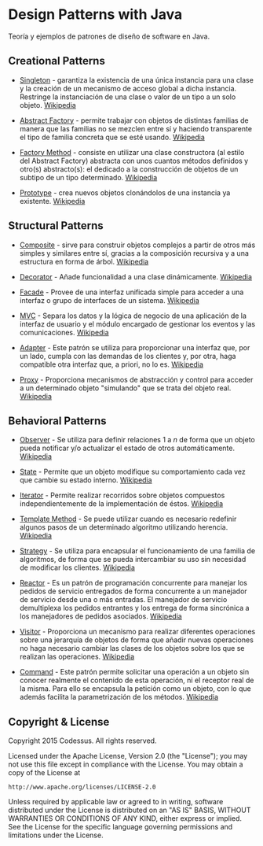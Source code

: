 # Design Patterns with Java

Teoría y ejemplos de patrones de diseño de software en Java.

## Creational Patterns

* [Singleton](src/creational/singleton) - garantiza la existencia de una única instancia para una clase 
y la creación de un mecanismo de acceso global a dicha instancia. Restringe la instanciación de una clase o valor de un 
tipo a un solo objeto. [Wikipedia](https://es.wikipedia.org/wiki/Singleton)

* [Abstract Factory](src/creational/abstractFactory) - permite trabajar con objetos de distintas familias 
de manera que las familias no se mezclen entre sí y haciendo transparente el tipo de familia concreta que se esté usando.
[Wikipedia](https://es.wikipedia.org/wiki/Abstract_Factory)

* [Factory Method](src/creational/factoryMethod) - consiste en utilizar una clase constructora (al estilo del Abstract Factory) 
abstracta con unos cuantos métodos definidos y otro(s) abstracto(s): el dedicado a la construcción de objetos de un 
subtipo de un tipo determinado. [Wikipedia](https://es.wikipedia.org/wiki/Factory_Method_%28patr%C3%B3n_de_dise%C3%B1o%29)

* [Prototype](src/creational/prototype) -  crea nuevos objetos clonándolos de una instancia ya existente. 
[Wikipedia](https://es.wikipedia.org/wiki/Prototype_%28patr%C3%B3n_de_dise%C3%B1o%29)


## Structural Patterns

* [Composite](src/structural/composite) - sirve para construir objetos 
complejos a partir de otros más simples y similares entre sí, gracias a la composición recursiva y a una estructura en 
forma de árbol. [Wikipedia](https://es.wikipedia.org/wiki/Composite_%28patr%C3%B3n_de_dise%C3%B1o%29)

* [Decorator](src/structural/decorator) - Añade funcionalidad a una 
clase dinámicamente. [Wikipedia](https://es.wikipedia.org/wiki/Decorator_%28patr%C3%B3n_de_dise%C3%B1o%29)

* [Facade](src/structural/facade) - Provee de una interfaz unificada 
simple para acceder a una interfaz o grupo de interfaces de un sistema. [Wikipedia](https://es.wikipedia.org/wiki/Facade_%28patr%C3%B3n_de_dise%C3%B1o%29)

* [MVC](src/structural/mvc) - Separa los datos y la lógica de 
negocio de una aplicación de la interfaz de usuario y el módulo encargado de gestionar los eventos y las comunicaciones. 
[Wikipedia](https://es.wikipedia.org/wiki/Modelo%E2%80%93vista%E2%80%93controlador)

* [Adapter](src/structural/adapter) - Este patrón se utiliza para 
proporcionar una interfaz que, por un lado, cumpla con las demandas de los clientes y, por otra, haga compatible otra 
interfaz que, a priori, no lo es. [Wikipedia](https://es.wikipedia.org/wiki/Adapter_%28patr%C3%B3n_de_dise%C3%B1o%29)

* [Proxy](src/structural/proxy) - Proporciona mecanismos de abstracción y control para acceder a un determinado objeto
"simulando" que se trata del objeto real. [Wikipedia](https://es.wikipedia.org/wiki/Proxy_%28patr%C3%B3n_de_dise%C3%B1o%29)


## Behavioral Patterns

* [Observer](src/behavioral/observer) - Se utiliza para definir relaciones 1 a *n* de forma que un objeto pueda notificar
y/o actualizar el estado de otros automáticamente. [Wikipedia](https://es.wikipedia.org/wiki/Observer_%28patr%C3%B3n_de_dise%C3%B1o%29)

* [State](src/behavioral/state) - Permite que un objeto modifique su comportamiento cada vez que cambie su estado interno. 
[Wikipedia](https://es.wikipedia.org/wiki/State_%28patr%C3%B3n_de_dise%C3%B1o%29)

* [Iterator](src/behavioral/iterator) - Permite realizar recorridos sobre objetos compuestos independientemente de la implementación de éstos. 
[Wikipedia](https://es.wikipedia.org/wiki/Iterador_%28patr%C3%B3n_de_dise%C3%B1o%29)

* [Template Method](src/behavioral/templateMethod) - Se puede utilizar cuando es necesario redefinir algunos pasos de un determinado algoritmo utilizando herencia. 
[Wikipedia](https://es.wikipedia.org/wiki/Template_Method_%28patr%C3%B3n_de_dise%C3%B1o%29)

* [Strategy](src/behavioral/strategy) - Se utiliza para encapsular el funcionamiento de una familia de algoritmos, de forma que
se pueda intercambiar su uso sin necesidad de modificar los clientes. [Wikipedia](https://es.wikipedia.org/wiki/Strategy_%28patr%C3%B3n_de_dise%C3%B1o%29)

* [Reactor](src/behavioral/reactor) - Es un patrón de programación concurrente para manejar los pedidos de servicio 
entregados de forma concurrente a un manejador de servicio desde una o más entradas. El manejador de servicio demultiplexa 
los pedidos entrantes y los entrega de forma sincrónica a los manejadores de pedidos asociados. [Wikipedia](https://es.wikipedia.org/wiki/Reactor_%28patr%C3%B3n_de_dise%C3%B1o%29)

* [Visitor](src/behavioral/visitor) - Proporciona un mecanismo para realizar diferentes operaciones sobre una jerarquía de
objetos de forma que añadir nuevas operaciones no haga necesario cambiar las clases de los objetos sobre los que se realizan
las operaciones. [Wikipedia](https://es.wikipedia.org/wiki/Visitor_%28patr%C3%B3n_de_dise%C3%B1o%29)

* [Command](src/behavioral/command) - Este patrón permite solicitar una operación a un objeto sin conocer realmente el 
contenido de esta operación, ni el receptor real de la misma. Para ello se encapsula la petición como un objeto, con lo 
que además facilita la parametrización de los métodos. [Wikipedia](https://es.wikipedia.org/wiki/Command_%28patr%C3%B3n_de_dise%C3%B1o%29)


## Copyright & License

Copyright 2015 Codessus. All rights reserved.

Licensed under the Apache License, Version 2.0 (the "License");
you may not use this file except in compliance with the License.
You may obtain a copy of the License at

    http://www.apache.org/licenses/LICENSE-2.0

Unless required by applicable law or agreed to in writing, software
distributed under the License is distributed on an "AS IS" BASIS,
WITHOUT WARRANTIES OR CONDITIONS OF ANY KIND, either express or implied.
See the License for the specific language governing permissions and
limitations under the License.
